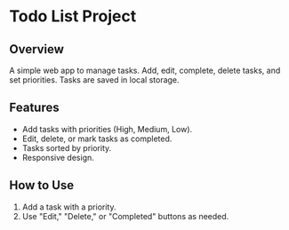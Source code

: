 # Todo List Project
## Overview
A simple web app to manage tasks. Add, edit, complete, delete tasks, and set priorities. Tasks are
saved in local storage.
## Features
- Add tasks with priorities (High, Medium, Low).
- Edit, delete, or mark tasks as completed.
- Tasks sorted by priority.
- Responsive design.
## How to Use
1. Add a task with a priority.
2. Use "Edit," "Delete," or "Completed" buttons as needed.
